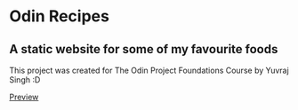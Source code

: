 # Odin Recipes

## A static website for some of my favourite foods

This project was created for The Odin Project Foundations Course by Yuvraj Singh :D

[Preview](https://yuvraj-singh01.github.io/odin-recipes/)
